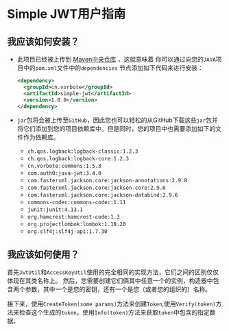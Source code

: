 # Simple JWT用户指南

## 我应该如何安装？

- 此项目已经被上传到 [Maven中央仓库](https://repo1.maven.org/maven2/cn/vorbote) ，这就意味着 你可以通过向您的`JAVA`项目中的`pom.xml`文件中的`dependencies`
  节点添加如下代码来进行安装：
  ```xml
  <dependency>
    <groupId>cn.vorbote</groupId>
    <artifactId>simple-jwt</artifactId>
    <version>1.0.0</version>
  </dependency>
  ```

- `jar`包将会被上传至`GitHub`，因此您也可以轻松的从GitHub下载这些`jar`包并将它们添加到您的项目依赖库中。但是同时，您的项目中也需要添加如下的文件作为依赖库。
    - `ch.qos.logback:logback-classic:1.2.3`
    - `ch.qos.logback:logback-core:1.2.3`
    - `cn.vorbote:commons:1.5.3`
    - `com.auth0:java-jwt:3.4.0`
    - `com.fasterxml.jackson.core:jackson-annotations:2.9.0`
    - `com.fasterxml.jackson.core:jackson-core:2.9.6`
    - `com.fasterxml.jackson.core:jackson-databind:2.9.6`
    - `commons-codec:commons-codec:1.11`
    - `junit:junit:4.13.1`
    - `org.hamcrest:hamcrest-code:1.3`
    - `org.projectlombok:lombok:1.18.20`
    - `org.slf4j:slf4j-api:1.7.30`

## 我应该如何使用？

首先`JwtUtil`和`AccessKeyUtil`使用的完全相同的实现方法，它们之间的区别仅仅体现在其类名称上。 然后，您需要创建它们俩其中任意一个的实例，构造器中包含两个参数，其中一个是您的密钥，还有一个是您（或者您的组织的）名称。

接下来，使用`CreateToken(some params)`方法来创建`Token`,使用`Verify(token)`方法来检查这个生成的`token`，使用`Info(token)`方法来获取`token`中包含的指定数据。